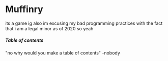 # Muffinry
its a game ig also im excusing my bad programming practices with the fact that i am a legal minor as of 2020 so yeah

##### Table of contents
"no why would you make a table of contents" -nobody
